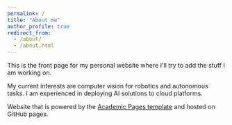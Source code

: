```yaml
---
permalink: /
title: "About me"
author_profile: true
redirect_from: 
  - /about/
  - /about.html
---
```


This is the front page for my personal website where I'll try to add the stuff I am working on. 

My current interests are computer vision for robotics and autonomous tasks.
I am experienced in deploying AI solutions to cloud platforms.

Website that is powered by the [Academic Pages template](https://github.com/academicpages/academicpages.github.io) and hosted on GitHub pages.